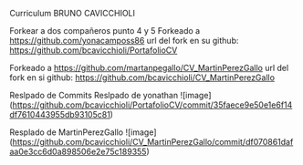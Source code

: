 Curriculum BRUNO CAVICCHIOLI

Forkear a dos compañeros punto 4 y 5
Forkeado a https://github.com/yonacamposs86 url del fork en su github: https://github.com/bcavicchioli/PortafolioCV

Forkeado a https://github.com/martanpegallo/CV_MartinPerezGallo url del fork en si github: https://github.com/bcavicchioli/CV_MartinPerezGallo

Reslpado de Commits
Reslpado de yonathan ![image] (https://github.com/bcavicchioli/PortafolioCV/commit/35faece9e50e1e6f14df7610443955db93105c81)

Resplado de MartinPerezGallo ![image] (https://github.com/bcavicchioli/CV_MartinPerezGallo/commit/df070861dafaa0e3cc6d0a898506e2e75c189355)